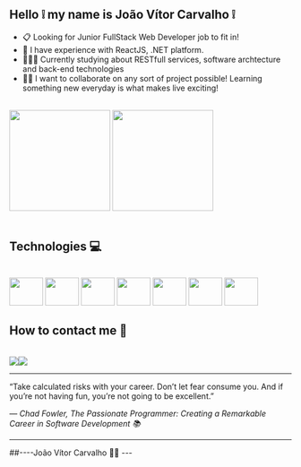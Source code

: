 ## Hello ❕ my name is João Vítor Carvalho ❕

<ul>
  <li> 📋 Looking for Junior FullStack Web Developer job to fit in!</li>
  <li> 🌱 I have experience with ReactJS, .NET platform.</li>
  <li> 🧑🏻‍💻 Currently studying about RESTfull services, software archtecture and back-end technologies</li>
  <li> 🙇🏼 I want to collaborate on any sort of project possible! Learning something new everyday is what makes live exciting!</li>
</ul>

<br>

<div>
  <img height="180em" src="https://github-readme-stats.vercel.app/api?username=joaodosantoscdev&theme=synthwave&show_icons=true&include_all_commits=true&account_private=true"/>
  <img height="180em" src="https://github-readme-stats.vercel.app/api/top-langs/?username=anuraghazra&layout=compact&theme=synthwave&langs_count=6"/>
</div>

<br>

<h2>Technologies 💻</h2>

<div style="display: inline-block"><br>
  <img height="50px" width="60px" allign="center" src="https://cdn.jsdelivr.net/gh/devicons/devicon/icons/html5/html5-original.svg" />
  <img height="50px" width="60px" allign="center" src="https://cdn.jsdelivr.net/gh/devicons/devicon/icons/css3/css3-original.svg" />
  <img height="50px" width="60px" allign="center" src="https://cdn.jsdelivr.net/gh/devicons/devicon/icons/bootstrap/bootstrap-original.svg" />
  <img height="50px" width="60px" allign="center" src="https://cdn.jsdelivr.net/gh/devicons/devicon/icons/javascript/javascript-original.svg" />
  <img height="50px" width="60px" allign="center" src="https://cdn.jsdelivr.net/gh/devicons/devicon/icons/react/react-original.svg" />
  <img height="50px" width="60px" allign="center" src="https://cdn.jsdelivr.net/gh/devicons/devicon/icons/csharp/csharp-original.svg" />
  <img height="50px" width="60px" allign="center" src="https://cdn.jsdelivr.net/gh/devicons/devicon/icons/dot-net/dot-net-plain-wordmark.svg" />
</div>

<h2>How to contact me 📱</h2>
<br>
<div style="display: flex; allign-items: center">
  <a href="mailto:joaovitor.sc.dev@gmail.com" target="_blank">
    <img src="https://img.shields.io/badge/Gmail-D14836?style=for-the-badge&logo=gmail&logoColor=white"/>
  </a>
  <a href="https://www.linkedin.com/in/joaodosc-dev/" target="_blank">
    <img src="https://img.shields.io/badge/LinkedIn-0077B5?style=for-the-badge&logo=linkedin&logoColor=white"/>
  </a>
</div>

<hr>

<div>
  <p>“Take calculated risks with your career. Don’t let fear consume you. And if you’re not having fun, you’re not going to be excellent.”</p>
  <em >              ― Chad Fowler, The Passionate Programmer: Creating a Remarkable Career in Software Development 📚</em>
  <hr>
</div>

##----João Vítor Carvalho 👨‍💻 ---
